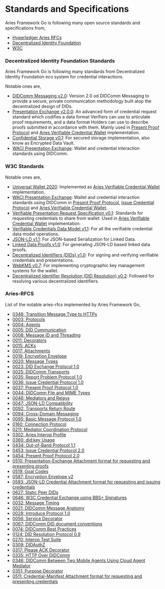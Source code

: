 # Standards and Specifications

Aries Framework Go is following many open source standards and specifications from,

- [Hyperledger Aries RFCs](https://github.com/hyperledger/aries-rfcs)
- [Decentralized Identity Foundation](https://identity.foundation/)
- [W3C](https://www.w3.org/)


### Decentralized Identity Foundation Standards

Aries Framework Go is following many standards from Decentralized Identity Foundation eco system for credential interactions.

Notable ones are,
* [DIDComm Messaging v2.0](https://identity.foundation/didcomm-messaging/spec/): Version 2.0 od DIDComm Messaging to provide a secure, private communication methodology built atop the decentralized design of DIDs.  
* [Presentation Exchange v2.0.0](https://identity.foundation/presentation-exchange/): An advanced form of credential request standard which codifies a data format Verifiers can use to articulate proof requirements, and a data format Holders can use to describe proofs submitted in accordance with them.
Mainly used in [Present Proof Protocol](00_what_is_hl_aries.md#8-presentproof-protocol) and [Aries Verifiable Credential Wallet](../vc_wallet.md) implementation.
* [Confidential Storage v0.1](https://identity.foundation/confidential-storage/): For secured storage implementation, also know as Encrypted Data Vault. 
* [WACI Presentation Exchange](https://identity.foundation/waci-presentation-exchange/): Wallet and credential interaction standards using DIDComm.


### W3C Standards

Notable ones are,
 * [Universal Wallet 2020](https://w3c-ccg.github.io/universal-wallet-interop-spec/): Implemented as [Aries Verifiable Credential Wallet](../vc_wallet.md) implementation. 
 * [WACI Presentation Exchange](https://identity.foundation/waci-presentation-exchange/): Wallet and credential interaction standards 
 using DIDComm in [Present Proof Protocol](00_what_is_hl_aries.md#8-presentproof-protocol), [Issue Credential Protocol](00_what_is_hl_aries.md#3-issuecredential-protocol) and [Aries Verifiable Credential Wallet](../vc_wallet.md).
 * [Verifiable Presentation Request Specification v0.1](https://w3c-ccg.github.io/vp-request-spec/): Standards for requesting credentials to share from wallet. Used in [Aries Verifiable Credential Wallet](../vc_wallet.md) implementation.
 * [Verifiable Credentials Data Model v1.1](https://www.w3.org/TR/vc-data-model/): For all the verifiable credential data model operations.
 * [JSON-LD v1.1](https://w3c.github.io/json-ld-syntax/): For JSON-based Serialization for Linked Data.
 * [Linked Data Proofs v1.0](https://w3c-ccg.github.io/ld-proofs/): For generating JSON-LD based linked data proofs.
 * [Decentralized Identifiers (DIDs) v1.0](https://w3c.github.io/did-core/): For signing and verifying verifiable credentials and presentations.
 * [WebKMS v0.7](https://w3c-ccg.github.io/webkms/): For implementing cryptographic key management systems for the wallet.
 * [Decentralized Identifier Resolution (DID Resolution) v0.2](https://w3c-ccg.github.io/did-resolution/): Followed for resolving various decentralized identifiers. 


### Aries-RFCS

List of the notable aries-rfcs implemented by Aries Framework Go,
* [0348: Transition Message Type to HTTPs](https://github.com/hyperledger/aries-rfcs/blob/main/https://github.com/hyperledger/aries-rfcs/blob/main/features/0348-transition-msg-type-to-https/README.md)
* [0003: Protocols](https://github.com/hyperledger/aries-rfcs/blob/main/concepts/0003-protocols/README.md) 
* [0004: Agents](https://github.com/hyperledger/aries-rfcs/blob/main/concepts/0004-agents/README.md)
* [0005: DID Communication](https://github.com/hyperledger/aries-rfcs/blob/main/concepts/0005-didcomm/README.md)
* [0008: Message ID and Threading](https://github.com/hyperledger/aries-rfcs/blob/main/concepts/0008-message-id-and-threading/README.md) 
* [0011: Decorators](https://github.com/hyperledger/aries-rfcs/blob/main/concepts/0011-decorators/README.md) 
* [0015: ACKs](https://github.com/hyperledger/aries-rfcs/blob/main/features/0015-acks/README.md) 
* [0017: Attachments](https://github.com/hyperledger/aries-rfcs/blob/main/concepts/0017-attachments/README.md) 
* [0019: Encryption Envelope](https://github.com/hyperledger/aries-rfcs/blob/main/features/0019-encryption-envelope/README.md) 
* [0020: Message Types](https://github.com/hyperledger/aries-rfcs/blob/main/concepts/0020-message-types/README.md) 
* [0023: DID Exchange Protocol 1.0](https://github.com/hyperledger/aries-rfcs/blob/main/features/0023-did-exchange/README.md) 
* [0025: DIDComm Transports](https://github.com/hyperledger/aries-rfcs/blob/main/features/0025-didcomm-transports/README.md) 
* [0035: Report Problem Protocol 1.0](https://github.com/hyperledger/aries-rfcs/blob/main/features/0035-report-problem/README.md) 
* [0036: Issue Credential Protocol 1.0](https://github.com/hyperledger/aries-rfcs/blob/main/features/0036-issue-credential/README.md) 
* [0037: Present Proof Protocol 1.0](https://github.com/hyperledger/aries-rfcs/blob/main/features/0037-present-proof/README.md) 
* [0044: DIDComm File and MIME Types](https://github.com/hyperledger/aries-rfcs/blob/main/features/0044-didcomm-file-and-mime-types/README.md) 
* [0046: Mediators and Relays](https://github.com/hyperledger/aries-rfcs/blob/main/concepts/0046-mediators-and-relays/README.md) 
* [0047: JSON-LD Compatibility](https://github.com/hyperledger/aries-rfcs/blob/main/concepts/0047-json-ld-compatibility/README.md) 
* [0092: Transports Return Route](https://github.com/hyperledger/aries-rfcs/blob/main/features/0092-transport-return-route/README.md) 
* [0094: Cross-Domain Messaging](https://github.com/hyperledger/aries-rfcs/blob/main/concepts/0094-cross-domain-messaging/README.md) 
* [0095: Basic Message Protocol 1.0](https://github.com/hyperledger/aries-rfcs/blob/main/features/0095-basic-message/README.md) 
* [0160: Connection Protocol](https://github.com/hyperledger/aries-rfcs/blob/main/features/0160-connection-protocol/README.md) 
* [0211: Mediator Coordination Protocol](https://github.com/hyperledger/aries-rfcs/blob/main/features/0211-route-coordination/README.md) 
* [0302: Aries Interop Profile](https://github.com/hyperledger/aries-rfcs/blob/main/concepts/0302-aries-interop-profile/README.md) 
* [0360: did:key Usage](https://github.com/hyperledger/aries-rfcs/blob/main/features/0360-use-did-key/README.md) 
* [0434: Out-of-Band Protocol 1.1](https://github.com/hyperledger/aries-rfcs/blob/main/features/0434-outofband/README.md) 
* [0453: Issue Credential Protocol 2.0](https://github.com/hyperledger/aries-rfcs/blob/main/features/0453-issue-credential-v2/README.md) 
* [0454: Present Proof Protocol 2.0](https://github.com/hyperledger/aries-rfcs/blob/main/features/0454-present-proof-v2/README.md) 
* [0510: Presentation-Exchange Attachment format for requesting and presenting proofs](https://github.com/hyperledger/aries-rfcs/blob/main/features/0510-dif-pres-exch-attach/README.md) 
* [0519: Goal Codes](https://github.com/hyperledger/aries-rfcs/blob/main/concepts/0519-goal-codes/README.md) 
* [0587: Encryption Envelope v2](https://github.com/hyperledger/aries-rfcs/blob/main/features/0587-encryption-envelope-v2/README.md) 
* [0593: JSON-LD Credential Attachment format for requesting and issuing credentials](https://github.com/hyperledger/aries-rfcs/blob/main/features/0593-json-ld-cred-attach/README.md) 
* [0627: Static Peer DIDs](https://github.com/hyperledger/aries-rfcs/blob/main/features/0627-static-peer-dids/README.md) 
* [0646: W3C Credential Exchange using BBS+ Signatures](https://github.com/hyperledger/aries-rfcs/blob/main/features/0646-bbs-credentials/README.md) 
* [0032: Message Timing](https://github.com/hyperledger/aries-rfcs/blob/main/features/0032-message-timing/README.md) 
* [0021: DIDComm Message Anatomy](https://github.com/hyperledger/aries-rfcs/blob/main/concepts/0021-didcomm-message-anatomy/README.md) 
* [0028: Introduce Protocol 1.0](https://github.com/hyperledger/aries-rfcs/blob/main/features/0028-introduce/README.md) 
* [0056: Service Decorator](https://github.com/hyperledger/aries-rfcs/blob/main/features/0056-service-decorator/README.md) 
* [0067: DIDComm DID document conventions](https://github.com/hyperledger/aries-rfcs/blob/main/features/0067-didcomm-diddoc-conventions/README.md) 
* [0074: DIDComm Best Practices](https://github.com/hyperledger/aries-rfcs/blob/main/concepts/0074-didcomm-best-practices/README.md) 
* [0124: DID Resolution Protocol 0.9](https://github.com/hyperledger/aries-rfcs/blob/main/features/0124-did-resolution-protocol/README.md) 
* [0270: Interop Test Suite](https://github.com/hyperledger/aries-rfcs/blob/main/concepts/0270-interop-test-suite/README.md) 
* [0309: DIDAuthZ](https://github.com/hyperledger/aries-rfcs/blob/main/features/0309-didauthz/README.md) 
* [0317: Please ACK Decorator](https://github.com/hyperledger/aries-rfcs/blob/main/features/0317-please-ack/README.md) 
* [0335: HTTP Over DIDComm](https://github.com/hyperledger/aries-rfcs/blob/main/features/0335-http-over-didcomm/README.md) 
* [0346: DIDComm Between Two Mobile Agents Using Cloud Agent Mediator](https://github.com/hyperledger/aries-rfcs/blob/main/concepts/0346-didcomm-between-two-mobile-agents/README.md) 
* [0351: Purpose Decorator](https://github.com/hyperledger/aries-rfcs/blob/main/features/0351-purpose-decorator/README.md) 
* [0511: Credential-Manifest Attachment format for requesting and presenting credentials](https://github.com/hyperledger/aries-rfcs/blob/main/features/0511-dif-cred-manifest-attach/README.md) 
